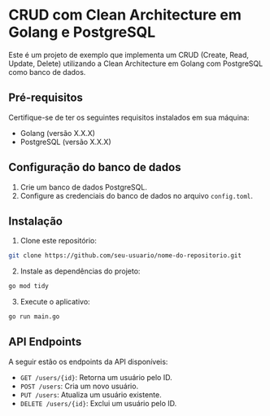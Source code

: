 # CRUD com Clean Architecture em Golang e PostgreSQL

Este é um projeto de exemplo que implementa um CRUD (Create, Read, Update, Delete) utilizando a Clean Architecture em Golang com PostgreSQL como banco de dados.

## Pré-requisitos

Certifique-se de ter os seguintes requisitos instalados em sua máquina:

- Golang (versão X.X.X)
- PostgreSQL (versão X.X.X)

## Configuração do banco de dados

1. Crie um banco de dados PostgreSQL.
2. Configure as credenciais do banco de dados no arquivo `config.toml`.

## Instalação

1. Clone este repositório:
```bash
git clone https://github.com/seu-usuario/nome-do-repositorio.git
```

2. Instale as dependências do projeto:
```bash 
go mod tidy
```

3. Execute o aplicativo:
```bash 
go run main.go
```

## API Endpoints

A seguir estão os endpoints da API disponíveis:

- `GET /users/{id}`: Retorna um usuário pelo ID.
- `POST /users`: Cria um novo usuário.
- `PUT /users`: Atualiza um usuário existente.
- `DELETE /users/{id}`: Exclui um usuário pelo ID.
